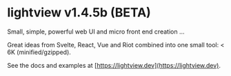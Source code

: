 # lightview v1.4.5b (BETA)

Small, simple, powerful web UI and micro front end creation ...

Great ideas from Svelte, React, Vue and Riot combined into one small tool: < 6K (minified/gzipped).

See the docs and examples at [https://lightview.dev](https://lightview.dev).

